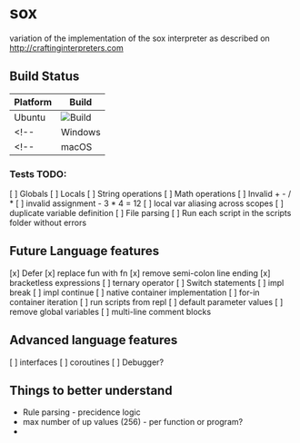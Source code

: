 # sox
variation of the implementation of the sox interpreter as described on http://craftinginterpreters.com

## Build Status

| Platform |  Build |
|----------|-------|
| Ubuntu | ![Build](https://github.com/freneticmonkey/sox/actions/workflows/ubuntu-build.yml/badge.svg) |
<!-- | Windows | ![Build](https://github.com/freneticmonkey/sox/actions/workflows/windows-build.yml/badge.svg) | -->
<!-- | macOS | ![Build](https://github.com/freneticmonkey/sox/actions/workflows/macos-build.yml/badge.svg) | -->

### Tests TODO:
[ ] Globals
[ ] Locals
[ ] String operations
[ ] Math operations
[ ] Invalid + - / *
[ ] invalid assignment - 3 * 4 = 12
[ ] local var aliasing across scopes
[ ] duplicate variable definition
[ ] File parsing
[ ] Run each script in the scripts folder without errors

## Future Language features
[x] Defer
[x] replace fun with fn
[x] remove semi-colon line ending
[x] bracketless expressions
[ ] ternary operator
[ ] Switch statements
[ ] impl break
[ ] impl continue
[ ] native container implementation
[ ] for-in container iteration
[ ] run scripts from repl
[ ] default parameter values
[ ] remove global variables
[ ] multi-line comment blocks

## Advanced language features
[ ] interfaces
[ ] coroutines
[ ] Debugger?


## Things to better understand
- Rule parsing - precidence logic
- max number of up values (256) - per function or program?
- 